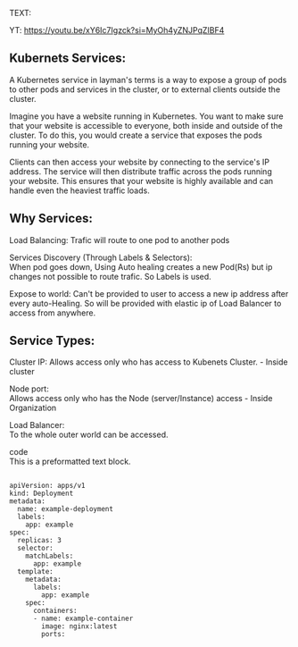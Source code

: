 TEXT:

YT: https://youtu.be/xY6Ic7Igzck?si=MyOh4yZNJPqZIBF4

Kubernets Services: 
-----------------
A Kubernetes service in layman's terms is a way to expose a group of pods to other pods and services in the cluster, or to external clients outside the cluster.

Imagine you have a website running in Kubernetes. You want to make sure that your website is accessible to everyone, both inside and outside of the cluster. To do this, you would create a service that exposes the pods running your website.

Clients can then access your website by connecting to the service's IP address. The service will then distribute traffic across the pods running your website. This ensures that your website is highly available and can handle even the heaviest traffic loads.
 
Why Services: 
------------

Load Balancing: 
  Trafic will route to one pod to another pods  

Services Discovery (Through Labels & Selectors):  
  When pod goes down, Using Auto healing creates a new Pod(Rs) but ip changes not possible to route trafic. So Labels is used.  
  
Expose to world: 
  Can't be provided  to user to access a new ip address after every auto-Healing. So will be provided with elastic ip of Load Balancer to access from anywhere.  

Service Types:  
------------
Cluster IP:
  Allows access only who has access to Kubenets Cluster.  - Inside cluster

Node port:  
  Allows access only who has the Node (server/Instance) access - Inside Organization

Load Balancer:  
  To the whole outer world can be accessed.  

code  
        This is a preformatted text block.


~~~

apiVersion: apps/v1
kind: Deployment
metadata:
  name: example-deployment
  labels:
    app: example
spec:
  replicas: 3
  selector:
    matchLabels:
      app: example
  template:
    metadata:
      labels:
        app: example
    spec:
      containers:
      - name: example-container
        image: nginx:latest
        ports:
       

